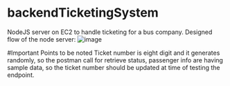 # backendTicketingSystem
NodeJS server on EC2 to handle ticketing for a bus company.
Designed flow of the node server:
![image](https://github.com/Manasamahesh/backendTicketingSystem/assets/25504822/766ee9c2-f56d-4e10-8539-a56bbd1c7d2a)


#Important Points to be noted
Ticket number is eight digit and it generates randomly, so the postman call for retrieve status, passenger info are having sample data, so the ticket number should be updated at time of testing the endpoint.
   
